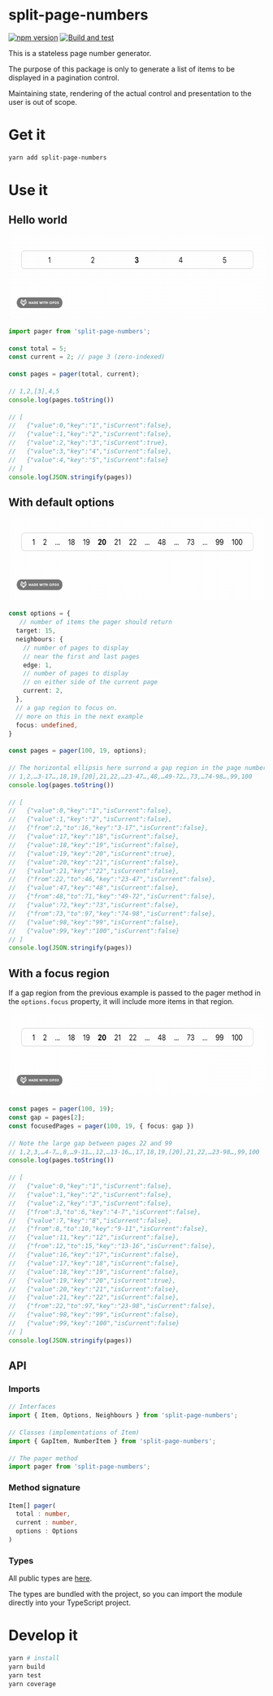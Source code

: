 # split-page-numbers

[![npm version](https://badge.fury.io/js/split-page-numbers.svg)](https://badge.fury.io/js/split-page-numbers) [![Build and test](https://github.com/roccivic/split-page-numbers/actions/workflows/build.yml/badge.svg)](https://github.com/roccivic/split-page-numbers/actions/workflows/build.yml)

This is a stateless page number generator.

The purpose of this package is only to generate a list
of items to be displayed in a pagination control.

Maintaining state, rendering of the actual control and presentation to the user is out of scope.


# Get it

```sh
yarn add split-page-numbers
```

# Use it
## Hello world

<img src="images/hello.gif" alt="hello" width="626" height="163" />

```ts
import pager from 'split-page-numbers';

const total = 5;
const current = 2; // page 3 (zero-indexed)

const pages = pager(total, current);

// 1,2,[3],4,5
console.log(pages.toString())

// [
//   {"value":0,"key":"1","isCurrent":false},
//   {"value":1,"key":"2","isCurrent":false},
//   {"value":2,"key":"3","isCurrent":true},
//   {"value":3,"key":"4","isCurrent":false},
//   {"value":4,"key":"5","isCurrent":false}
// ]
console.log(JSON.stringify(pages))
```

## With default options

<img src="images/defaults.gif" alt="defaults" width="626" height="163" />

```ts
const options = {
   // number of items the pager should return
  target: 15,
  neighbours: {
    // number of pages to display
    // near the first and last pages
    edge: 1,
    // number of pages to display
    // on either side of the current page
    current: 2,
  },
  // a gap region to focus on.
  // more on this in the next example
  focus: undefined,
}

const pages = pager(100, 19, options);

// The horizontal ellipsis here surrond a gap region in the page numbers
// 1,2,…3-17…,18,19,[20],21,22,…23-47…,48,…49-72…,73,…74-98…,99,100
console.log(pages.toString())

// [
//   {"value":0,"key":"1","isCurrent":false},
//   {"value":1,"key":"2","isCurrent":false},
//   {"from":2,"to":16,"key":"3-17","isCurrent":false},
//   {"value":17,"key":"18","isCurrent":false},
//   {"value":18,"key":"19","isCurrent":false},
//   {"value":19,"key":"20","isCurrent":true},
//   {"value":20,"key":"21","isCurrent":false},
//   {"value":21,"key":"22","isCurrent":false},
//   {"from":22,"to":46,"key":"23-47","isCurrent":false},
//   {"value":47,"key":"48","isCurrent":false},
//   {"from":48,"to":71,"key":"49-72","isCurrent":false},
//   {"value":72,"key":"73","isCurrent":false},
//   {"from":73,"to":97,"key":"74-98","isCurrent":false},
//   {"value":98,"key":"99","isCurrent":false},
//   {"value":99,"key":"100","isCurrent":false}
// ]
console.log(JSON.stringify(pages))
```

## With a focus region

If a gap region from the previous example is passed to the pager method
in the `options.focus` property, it will include more items in that region.

<img src="images/focus.gif" alt="focus" width="626" height="163" />

```ts
const pages = pager(100, 19);
const gap = pages[2];
const focusedPages = pager(100, 19, { focus: gap })

// Note the large gap between pages 22 and 99
// 1,2,3,…4-7…,8,…9-11…,12,…13-16…,17,18,19,[20],21,22,…23-98…,99,100
console.log(pages.toString())

// [
//   {"value":0,"key":"1","isCurrent":false},
//   {"value":1,"key":"2","isCurrent":false},
//   {"value":2,"key":"3","isCurrent":false},
//   {"from":3,"to":6,"key":"4-7","isCurrent":false},
//   {"value":7,"key":"8","isCurrent":false},
//   {"from":8,"to":10,"key":"9-11","isCurrent":false},
//   {"value":11,"key":"12","isCurrent":false},
//   {"from":12,"to":15,"key":"13-16","isCurrent":false},
//   {"value":16,"key":"17","isCurrent":false},
//   {"value":17,"key":"18","isCurrent":false},
//   {"value":18,"key":"19","isCurrent":false},
//   {"value":19,"key":"20","isCurrent":true},
//   {"value":20,"key":"21","isCurrent":false},
//   {"value":21,"key":"22","isCurrent":false},
//   {"from":22,"to":97,"key":"23-98","isCurrent":false},
//   {"value":98,"key":"99","isCurrent":false},
//   {"value":99,"key":"100","isCurrent":false}
// ]
console.log(JSON.stringify(pages))
```

## API
### Imports
```ts
// Interfaces
import { Item, Options, Neighbours } from 'split-page-numbers';

// Classes (implementations of Item)
import { GapItem, NumberItem } from 'split-page-numbers';

// The pager method
import pager from 'split-page-numbers';
```

### Method signature
```ts
Item[] pager(
  total : number,
  current : number,
  options : Options
)
```

### Types
All public types are [here](src/models/public.ts).

The types are bundled with the project, so you can import
the module directly into your TypeScript project.

# Develop it
```sh
yarn # install
yarn build
yarn test
yarn coverage
```
